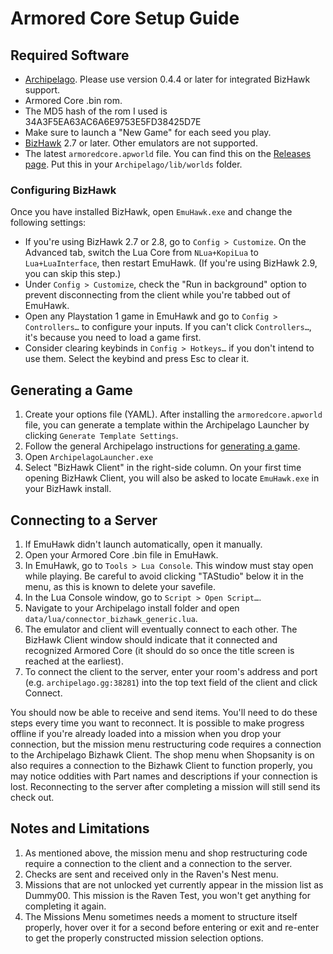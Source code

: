 # Armored Core Setup Guide

## Required Software
- [Archipelago](https://github.com/ArchipelagoMW/Archipelago/releases). Please use version 0.4.4 or later for integrated
BizHawk support.
- Armored Core .bin rom.
- The MD5 hash of the rom I used is 34A3F5EA63AC6A6E9753E5FD38425D7E
- Make sure to launch a "New Game" for each seed you play.
- [BizHawk](https://tasvideos.org/BizHawk/ReleaseHistory) 2.7 or later. Other emulators are not supported.
- The latest `armoredcore.apworld` file. You can find this on the [Releases page](https://github.com/JustinMarshall98/Armored-Core-PSX-Archipelago/releases). Put this in your `Archipelago/lib/worlds` folder.

### Configuring BizHawk

Once you have installed BizHawk, open `EmuHawk.exe` and change the following settings:

- If you're using BizHawk 2.7 or 2.8, go to `Config > Customize`. On the Advanced tab, switch the Lua Core from
`NLua+KopiLua` to `Lua+LuaInterface`, then restart EmuHawk. (If you're using BizHawk 2.9, you can skip this step.)
- Under `Config > Customize`, check the "Run in background" option to prevent disconnecting from the client while you're
tabbed out of EmuHawk.
- Open any Playstation 1 game in EmuHawk and go to `Config > Controllers…` to configure your inputs. If you can't click
`Controllers…`, it's because you need to load a game first.
- Consider clearing keybinds in `Config > Hotkeys…` if you don't intend to use them. Select the keybind and press Esc to
clear it.

## Generating a Game

1. Create your options file (YAML). After installing the `armoredcore.apworld` file, you can generate a template within the Archipelago Launcher by clicking `Generate Template Settings`.
2. Follow the general Archipelago instructions for [generating a game](https://archipelago.gg/tutorial/Archipelago/setup/en#generating-a-game).
3. Open `ArchipelagoLauncher.exe`
4. Select "BizHawk Client" in the right-side column. On your first time opening BizHawk Client, you will also be asked to
locate `EmuHawk.exe` in your BizHawk install.

## Connecting to a Server

1. If EmuHawk didn't launch automatically, open it manually.
2. Open your Armored Core .bin file in EmuHawk.
3. In EmuHawk, go to `Tools > Lua Console`. This window must stay open while playing. Be careful to avoid clicking "TAStudio" below it in the menu, as this is known to delete your savefile.
5. In the Lua Console window, go to `Script > Open Script…`.
6. Navigate to your Archipelago install folder and open `data/lua/connector_bizhawk_generic.lua`.
7. The emulator and client will eventually connect to each other. The BizHawk Client window should indicate that it
connected and recognized Armored Core (it should do so once the title screen is reached at the earliest).
8. To connect the client to the server, enter your room's address and port (e.g. `archipelago.gg:38281`) into the
top text field of the client and click Connect.

You should now be able to receive and send items. You'll need to do these steps every time you want to reconnect.
It is possible to make progress offline if you're already loaded into a mission when you drop your connection,
but the mission menu restructuring code requires a connection to the Archipelago Bizhawk Client.
The shop menu when Shopsanity is on also requires a connection to the Bizhawk Client to function properly,
you may notice oddities with Part names and descriptions if your connection is lost.
Reconnecting to the server after completing a mission will still send its check out.

## Notes and Limitations

1. As mentioned above, the mission menu and shop restructuring code require a connection to the client and a connection to the server.
2. Checks are sent and received only in the Raven's Nest menu.
3. Missions that are not unlocked yet currently appear in the mission list as Dummy00.
This mission is the Raven Test, you won't get anything for completing it again.
4. The Missions Menu sometimes needs a moment to structure itself properly, hover over it for a second before entering or
exit and re-enter to get the properly constructed mission selection options.